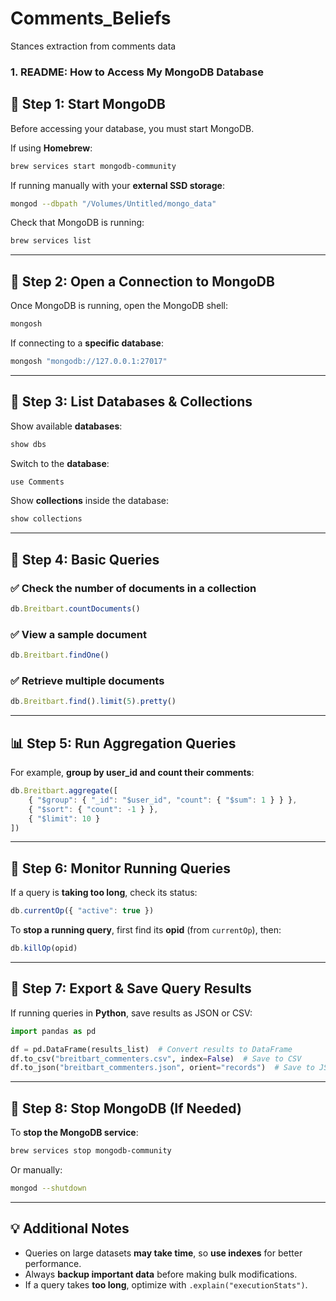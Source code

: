# Comments_Beliefs
Stances extraction from comments data



####

### **1. README: How to Access My MongoDB Database**
## **🚀 Step 1: Start MongoDB**
Before accessing your database, you must start MongoDB.

If using **Homebrew**:
```bash
brew services start mongodb-community
```
If running manually with your **external SSD storage**:
```bash
mongod --dbpath "/Volumes/Untitled/mongo_data"
```
Check that MongoDB is running:
```bash
brew services list
```

---

## **🔑 Step 2: Open a Connection to MongoDB**
Once MongoDB is running, open the MongoDB shell:

```bash
mongosh
```
If connecting to a **specific database**:
```bash
mongosh "mongodb://127.0.0.1:27017"
```

---

## **📂 Step 3: List Databases & Collections**
Show available **databases**:
```javascript
show dbs
```
Switch to the **database**:
```javascript
use Comments
```
Show **collections** inside the database:
```javascript
show collections
```

---

## **🔎 Step 4: Basic Queries**
### ✅ **Check the number of documents in a collection**
```javascript
db.Breitbart.countDocuments()
```

### ✅ **View a sample document**
```javascript
db.Breitbart.findOne()
```

### ✅ **Retrieve multiple documents**
```javascript
db.Breitbart.find().limit(5).pretty()
```

---

## **📊 Step 5: Run Aggregation Queries**
For example, **group by user_id and count their comments**:
```javascript
db.Breitbart.aggregate([
    { "$group": { "_id": "$user_id", "count": { "$sum": 1 } } },
    { "$sort": { "count": -1 } },
    { "$limit": 10 }
])
```

---

## **🚦 Step 6: Monitor Running Queries**
If a query is **taking too long**, check its status:
```javascript
db.currentOp({ "active": true })
```
To **stop a running query**, first find its **opid** (from `currentOp`), then:
```javascript
db.killOp(opid)
```

---

## **💾 Step 7: Export & Save Query Results**
If running queries in **Python**, save results as JSON or CSV:
```python
import pandas as pd

df = pd.DataFrame(results_list)  # Convert results to DataFrame
df.to_csv("breitbart_commenters.csv", index=False)  # Save to CSV
df.to_json("breitbart_commenters.json", orient="records")  # Save to JSON
```

---

## **🛑 Step 8: Stop MongoDB (If Needed)**
To **stop the MongoDB service**:
```bash
brew services stop mongodb-community
```
Or manually:
```bash
mongod --shutdown
```

---

## **💡 Additional Notes**
- Queries on large datasets **may take time**, so **use indexes** for better performance.
- Always **backup important data** before making bulk modifications.
- If a query takes **too long**, optimize with `.explain("executionStats")`.

